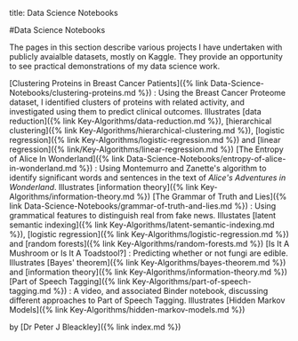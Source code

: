 title: Data Science Notebooks

#Data Science Notebooks

The pages in this section describe various projects I have undertaken with publicly avaialble datasets, mostly on Kaggle. They provide an opportunity to see practical demonstrations of my data science work.

[Clustering Proteins in Breast Cancer Patients]({% link Data-Science-Notebooks/clustering-proteins.md %})
: Using the Breast Cancer Proteome dataset, I identified clusters of proteins with related activity, and investigated using them to predict clinical outcomes. Illustrates [data reduction]({% link Key-Algorithms/data-reduction.md %}), [hierarchical clustering]({% link Key-Algorithms/hierarchical-clustering.md %}), [logistic regression]({% link Key-Algorithms/logistic-regression.md %}) and [linear regression]({% link/Key-Algorithms/linear-regression.md %})
[The Entropy of Alice In Wonderland]({% link Data-Science-Notebooks/entropy-of-alice-in-wonderland.md %})
: Using Montemurro and Zanette's algorithm to identify significant words and sentences in the text of *Alice's Adventures in Wonderland*. Illustrates [information theory]({% link Key-Algorithms/information-theory.md %})
[The Grammar of Truth and Lies]({% link Data-Science-Notebooks/grammar-of-truth-and-lies.md %})
: Using grammatical features to distinguish real from fake news. Illustates [latent semantic indexing]({% link Key-Algorithms/latent-semantic-indexing.md %}), [logistic regression]({% link Key-Algorithms/logistic-regression.md %}) and [random forests]({% link Key-Algorithms/random-forests.md %})
[Is It A Mushroom or Is It A Toadstool?]
: Predicting whether or not fungi are edible. Illustrates [Bayes' theorem]({% link Key-Algorithms/bayes-theorem.md %}) and [information theory]({% link Key-Algorithms/information-theory.md %})
[Part of Speech Tagging]({% link Key-Algorithms/part-of-speech-tagging.md %})
: A video, and associated Binder notebook, discussing different approaches to Part of Speech Tagging. Illustrates [Hidden Markov Models]({% link Key-Algorithms/hidden-markov-models.md %})

by [Dr Peter J Bleackley]({% link index.md %})


